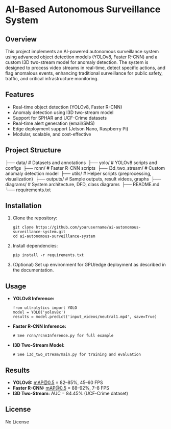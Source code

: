 # AI-Based Autonomous Surveillance System

## Overview
This project implements an AI-powered autonomous surveillance system using advanced object detection models (YOLOv8, Faster R-CNN) and a custom I3D two-stream model for anomaly detection. The system is designed to process video streams in real-time, detect specific actions, and flag anomalous events, enhancing traditional surveillance for public safety, traffic, and critical infrastructure monitoring.

## Features
- Real-time object detection (YOLOv8, Faster R-CNN)
- Anomaly detection using I3D two-stream model
- Support for SPHAR and UCF-Crime datasets
- Real-time alert generation (email/SMS)
- Edge deployment support (Jetson Nano, Raspberry Pi)
- Modular, scalable, and cost-effective

## Project Structure
├── data/                # Datasets and annotations 
├── yolo/                # YOLOv8 scripts and configs 
├── rcnn/                # Faster R-CNN scripts 
├── i3d_two_stream/      # Custom anomaly detection model 
├── utils/               # Helper scripts (preprocessing, visualization) 
├── outputs/             # Sample outputs, result videos, graphs 
├── diagrams/            # System architecture, DFD, class diagrams 
├── README.md 
└── requirements.txt

## Installation

1. Clone the repository:
    ```
    git clone https://github.com/yourusername/ai-autonomous-surveillance-system.git
    cd ai-autonomous-surveillance-system
    ```
2. Install dependencies:
    ```
    pip install -r requirements.txt
    ```
3. (Optional) Set up environment for GPU/edge deployment as described in the documentation.

## Usage

- **YOLOv8 Inference:**
    ```
    from ultralytics import YOLO
    model = YOLO('yolov8x')
    results = model.predict('input_videos/neutral1.mp4', save=True)
    ```
- **Faster R-CNN Inference:**
    ```
    # See rcnn/rcnnInference.py for full example
    ```
- **I3D Two-Stream Model:**
    ```
    # See i3d_two_stream/main.py for training and evaluation
    ```

## Results

- **YOLOv8:** mAP@0.5 = 82–85%, 45–60 FPS
- **Faster R-CNN:** mAP@0.5 = 88–92%, 7–8 FPS
- **I3D Two-Stream:** AUC = 84.45% (UCF-Crime dataset)


## License
No License
